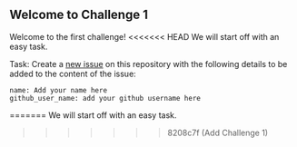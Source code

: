 ## Welcome to Challenge 1

Welcome to the first challenge! 
<<<<<<< HEAD
We will start off with an easy task. 

Task: 
Create a [new issue](https://github.com/scaleracademy/scaler-september-open-source-challenge/issues/new) on this repository with the following details to be added to the content of the issue: 

```
name: Add your name here
github_user_name: add your github username here
```
=======
We will start off with an easy task. 
>>>>>>> 8208c7f (Add Challenge 1)
